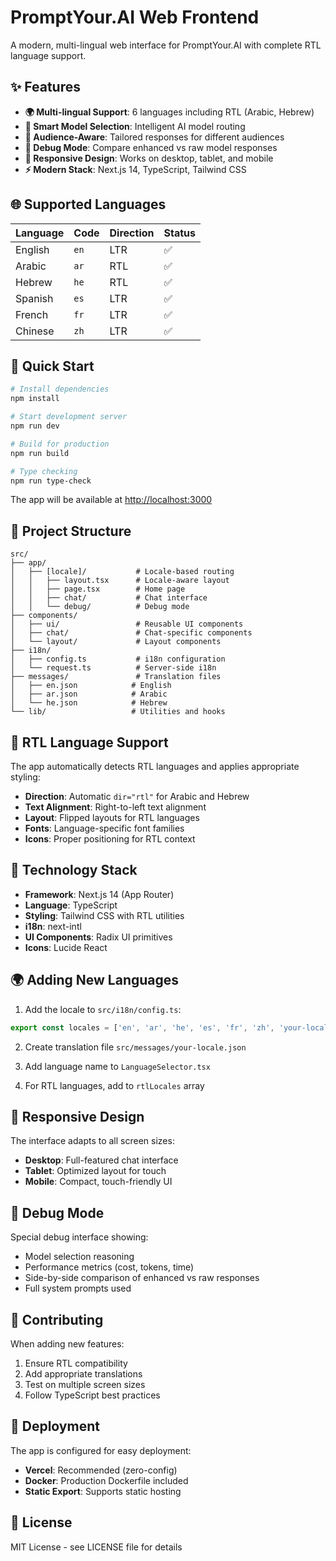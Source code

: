 # PromptYour.AI Web Frontend

A modern, multi-lingual web interface for PromptYour.AI with complete RTL language support.

## ✨ Features

- **🌍 Multi-lingual Support**: 6 languages including RTL (Arabic, Hebrew)
- **🎯 Smart Model Selection**: Intelligent AI model routing
- **👥 Audience-Aware**: Tailored responses for different audiences
- **🔬 Debug Mode**: Compare enhanced vs raw model responses
- **📱 Responsive Design**: Works on desktop, tablet, and mobile
- **⚡ Modern Stack**: Next.js 14, TypeScript, Tailwind CSS

## 🌐 Supported Languages

| Language | Code | Direction | Status |
|----------|------|-----------|---------|
| English | `en` | LTR | ✅ |
| Arabic | `ar` | RTL | ✅ |
| Hebrew | `he` | RTL | ✅ |
| Spanish | `es` | LTR | ✅ |
| French | `fr` | LTR | ✅ |
| Chinese | `zh` | LTR | ✅ |

## 🚀 Quick Start

```bash
# Install dependencies
npm install

# Start development server
npm run dev

# Build for production
npm run build

# Type checking
npm run type-check
```

The app will be available at [http://localhost:3000](http://localhost:3000)

## 📁 Project Structure

```
src/
├── app/
│   ├── [locale]/           # Locale-based routing
│   │   ├── layout.tsx      # Locale-aware layout
│   │   ├── page.tsx        # Home page
│   │   ├── chat/           # Chat interface
│   │   └── debug/          # Debug mode
├── components/
│   ├── ui/                 # Reusable UI components
│   ├── chat/               # Chat-specific components
│   └── layout/             # Layout components
├── i18n/
│   ├── config.ts           # i18n configuration
│   └── request.ts          # Server-side i18n
├── messages/               # Translation files
│   ├── en.json            # English
│   ├── ar.json            # Arabic
│   └── he.json            # Hebrew
└── lib/                   # Utilities and hooks
```

## 🎨 RTL Language Support

The app automatically detects RTL languages and applies appropriate styling:

- **Direction**: Automatic `dir="rtl"` for Arabic and Hebrew
- **Text Alignment**: Right-to-left text alignment
- **Layout**: Flipped layouts for RTL languages
- **Fonts**: Language-specific font families
- **Icons**: Proper positioning for RTL context

## 🔧 Technology Stack

- **Framework**: Next.js 14 (App Router)
- **Language**: TypeScript
- **Styling**: Tailwind CSS with RTL utilities
- **i18n**: next-intl
- **UI Components**: Radix UI primitives
- **Icons**: Lucide React

## 🌍 Adding New Languages

1. Add the locale to `src/i18n/config.ts`:
```typescript
export const locales = ['en', 'ar', 'he', 'es', 'fr', 'zh', 'your-locale'] as const;
```

2. Create translation file `src/messages/your-locale.json`

3. Add language name to `LanguageSelector.tsx`

4. For RTL languages, add to `rtlLocales` array

## 📱 Responsive Design

The interface adapts to all screen sizes:

- **Desktop**: Full-featured chat interface
- **Tablet**: Optimized layout for touch
- **Mobile**: Compact, touch-friendly UI

## 🔬 Debug Mode

Special debug interface showing:

- Model selection reasoning
- Performance metrics (cost, tokens, time)
- Side-by-side comparison of enhanced vs raw responses
- Full system prompts used

## 📝 Contributing

When adding new features:

1. Ensure RTL compatibility
2. Add appropriate translations
3. Test on multiple screen sizes
4. Follow TypeScript best practices

## 🚀 Deployment

The app is configured for easy deployment:

- **Vercel**: Recommended (zero-config)
- **Docker**: Production Dockerfile included
- **Static Export**: Supports static hosting

## 📄 License

MIT License - see LICENSE file for details